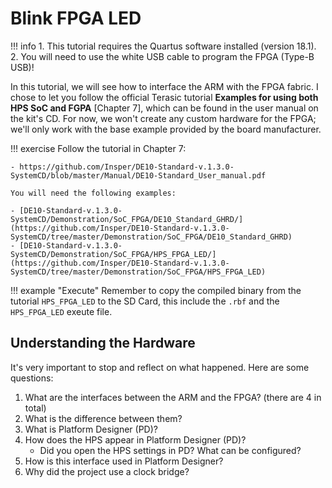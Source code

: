 # Blink FPGA LED

!!! info
    1. This tutorial requires the Quartus software installed (version 18.1).
    2. You will need to use the white USB cable to program the FPGA (Type-B USB)!

In this tutorial, we will see how to interface the ARM with the FPGA fabric. I chose to let you follow the official Terasic tutorial **Examples for using both HPS SoC and FGPA** [Chapter 7], which can be found in the user manual on the kit's CD. For now, we won't create any custom hardware for the FPGA; we'll only work with the base example provided by the board manufacturer.

!!! exercise
    Follow the tutorial in Chapter 7:

    - https://github.com/Insper/DE10-Standard-v.1.3.0-SystemCD/blob/master/Manual/DE10-Standard_User_manual.pdf
 
    You will need the following examples:

    - [DE10-Standard-v.1.3.0-SystemCD/Demonstration/SoC_FPGA/DE10_Standard_GHRD/](https://github.com/Insper/DE10-Standard-v.1.3.0-SystemCD/tree/master/Demonstration/SoC_FPGA/DE10_Standard_GHRD)
    - [DE10-Standard-v.1.3.0-SystemCD/Demonstration/SoC_FPGA/HPS_FPGA_LED/](https://github.com/Insper/DE10-Standard-v.1.3.0-SystemCD/tree/master/Demonstration/SoC_FPGA/HPS_FPGA_LED)
    
!!! example "Execute"
    Remember to copy the compiled binary from the tutorial `HPS_FPGA_LED` to the SD Card, this include the `.rbf` and the `HPS_FPGA_LED` exeute file.

## Understanding the Hardware

It's very important to stop and reflect on what happened. Here are some questions:

1. What are the interfaces between the ARM and the FPGA? (there are 4 in total)
2. What is the difference between them?
3. What is Platform Designer (PD)?
4. How does the HPS appear in Platform Designer (PD)?
   - Did you open the HPS settings in PD? What can be configured?
5. How is this interface used in Platform Designer?
6. Why did the project use a clock bridge?

